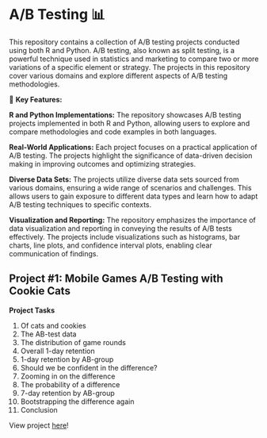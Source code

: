 # A/B Testing 📊

This repository contains a collection of A/B testing projects conducted using both R and Python. A/B testing, also known as split testing, is a powerful technique used in statistics and marketing to compare two or more variations of a specific element or strategy. The projects in this repository cover various domains and explore different aspects of A/B testing methodologies.

🔑  **Key Features:**

**R and Python Implementations:** The repository showcases A/B testing projects implemented in both R and Python, allowing users to explore and compare methodologies and code examples in both languages.

**Real-World Applications:** Each project focuses on a practical application of A/B testing. The projects highlight the significance of data-driven decision making in improving outcomes and optimizing strategies.

**Diverse Data Sets:** The projects utilize diverse data sets sourced from various domains, ensuring a wide range of scenarios and challenges. This allows users to gain exposure to different data types and learn how to adapt A/B testing techniques to specific contexts.

**Visualization and Reporting:** The repository emphasizes the importance of data visualization and reporting in conveying the results of A/B tests effectively. The projects include visualizations such as histograms, bar charts, line plots, and confidence interval plots, enabling clear communication of findings.

## Project #1: Mobile Games A/B Testing with Cookie Cats

**Project Tasks**

1. Of cats and cookies
2. The AB-test data
3. The distribution of game rounds
4. Overall 1-day retention
5. 1-day retention by AB-group
6. Should we be confident in the difference?
7. Zooming in on the difference
8. The probability of a difference
9. 7-day retention by AB-group
10. Bootstrapping the difference again
11. Conclusion

View project [here](https://github.com/aolivacce/A-B-Testing/blob/main/mobilegametesting.ipynb)!

